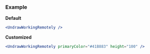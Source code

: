 ### Example

**Default**
```jsx
<UndrawWorkingRemotely />
```

**Customized**
```jsx
<UndrawWorkingRemotely primaryColor="#41B883" height="100" />
```
